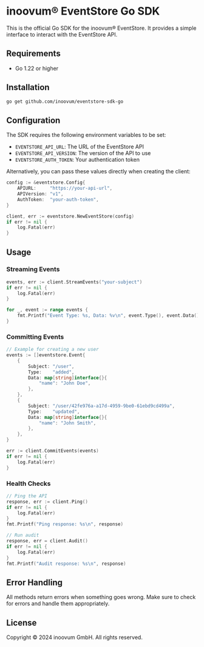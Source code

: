# inoovum® EventStore Go SDK

This is the official Go SDK for the inoovum® EventStore. It provides a simple interface to interact with the EventStore API.

## Requirements

* Go 1.22 or higher

## Installation

```bash
go get github.com/inoovum/eventstore-sdk-go
```

## Configuration

The SDK requires the following environment variables to be set:

* `EVENTSTORE_API_URL`: The URL of the EventStore API
* `EVENTSTORE_API_VERSION`: The version of the API to use
* `EVENTSTORE_AUTH_TOKEN`: Your authentication token

Alternatively, you can pass these values directly when creating the client:

```go
config := &eventstore.Config{
    APIURL:     "https://your-api-url",
    APIVersion: "v1",
    AuthToken:  "your-auth-token",
}

client, err := eventstore.NewEventStore(config)
if err != nil {
    log.Fatal(err)
}
```

## Usage

### Streaming Events

```go
events, err := client.StreamEvents("your-subject")
if err != nil {
    log.Fatal(err)
}

for _, event := range events {
    fmt.Printf("Event Type: %s, Data: %v\n", event.Type(), event.Data())
}
```

### Committing Events

```go
// Example for creating a new user
events := []eventstore.Event{
    {
        Subject: "/user",
        Type:    "added",
        Data: map[string]interface{}{
            "name": "John Doe",
        },
    },
    {
        Subject: "/user/42fe976a-a17d-4959-9be0-61ebd9cd499a",
        Type:    "updated",
        Data: map[string]interface{}{
            "name": "John Smith",
        },
    },
}

err := client.CommitEvents(events)
if err != nil {
    log.Fatal(err)
}
```

### Health Checks

```go
// Ping the API
response, err := client.Ping()
if err != nil {
    log.Fatal(err)
}
fmt.Printf("Ping response: %s\n", response)

// Run audit
response, err = client.Audit()
if err != nil {
    log.Fatal(err)
}
fmt.Printf("Audit response: %s\n", response)
```

## Error Handling

All methods return errors when something goes wrong. Make sure to check for errors and handle them appropriately.

## License

Copyright © 2024 inoovum GmbH. All rights reserved.
